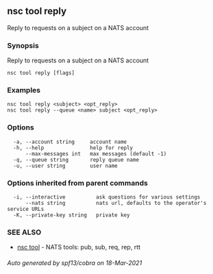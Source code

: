## nsc tool reply

Reply to requests on a subject on a NATS account

### Synopsis

Reply to requests on a subject on a NATS account

```
nsc tool reply [flags]
```

### Examples

```
nsc tool reply <subject> <opt_reply>
nsc tool reply --queue <name> subject <opt_reply>
```

### Options

```
  -a, --account string     account name
  -h, --help               help for reply
      --max-messages int   max messages (default -1)
  -q, --queue string       reply queue name
  -u, --user string        user name
```

### Options inherited from parent commands

```
  -i, --interactive          ask questions for various settings
      --nats string          nats url, defaults to the operator's service URLs
  -K, --private-key string   private key
```

### SEE ALSO

* [nsc tool](nsc_tool.md)	 - NATS tools: pub, sub, req, rep, rtt

###### Auto generated by spf13/cobra on 18-Mar-2021
